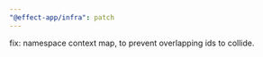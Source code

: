 ```yaml
---
"@effect-app/infra": patch
---
```


fix: namespace context map, to prevent overlapping ids to collide.
